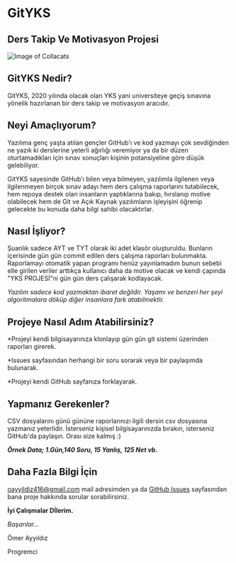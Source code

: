 # GitYKS
## **Ders Takip Ve Motivasyon Projesi**
![Image of Collacats](https://octodex.github.com/images/collabocats.jpg)

## GitYKS Nedir?

GitYKS, 2020 yılında olacak olan YKS yani universiteye geçiş sınavına yönelik hazırlanan bir ders takip ve motivasyon aracıdır.

## Neyi Amaçlıyorum?    

Yazılıma genç yaşta atılan gençler GitHub'ı ve kod yazmayı çok sevdiğinden ne yazık ki derslerine yeterli ağırlığı veremiyor ya da bir düzen oturtamadıkları için sınav sonuçları kişinin potansiyeline göre düşük gelebiliyor.

GitYKS sayesinde GitHub'ı bilen veya bilmeyen,  yazılımla ilgilenen veya ilgilenmeyen birçok sınav adayı hem ders çalışma raporlarını tutabilecek, hem repoya destek olan insanların yaptıklarına bakıp, hırslanıp motive olabilecek hem de Git ve Açık Kaynak yazılımların işleyişini öğrenip gelecekte bu konuda daha bilgi sahibi olacaktırlar. 

## Nasıl İşliyor?

Şuanlık sadece AYT ve TYT olarak iki adet klasör oluşturuldu. Bunların içerisinde gün gün commit edilen ders çalışma raporları bulunmakta. Raporlamayı otomatik yapan programı henüz yayınlamadım bunun sebebi elle girilen veriler arttıkça kullanıcı daha da motive olacak ve kendi çapında "YKS PROJESİ"ni gün gün ders çalışarak kodlayacak.

_Yazılım sadece kod yazmaktan ibaret değildir. Yaşamı ve benzeri her şeyi algoritmalara döküp diğer insanlara fark atabilmektir._

## Projeye Nasıl Adım Atabilirsiniz?
   
*Projeyi kendi bilgisayarınıza klonlayıp gün gün git sistemi üzerinden raporları girerek.

*Issues sayfasından herhangi bir soru sorarak veya bir paylaşımda bulunarak.

*Projeyi kendi GitHub sayfanıza forklayarak.

## Yapmanız Gerekenler?
   
CSV dosyalarını günü gününe raporlarınızı ilgili dersin csv dosyasına yazmanız yeterlidir. İsterseniz kişisel bilgisayarınızda bırakın, isterseniz GitHub'da paylaşın. Orası size kalmış :)

***Örnek Data;
_1.Gün,140 Soru, 15 Yanlış, 125 Net vb._***

## Daha Fazla Bilgi İçin
oayyildiz416@gmail.com mail adresimden ya da [GitHub Issues](https://github.com/omerayyildiz/GitYKS/issues) sayfasından bana proje hakkında sorular sorabilirsiniz.

**İyi Çalışmalar Dİlerim.**

_Başarılar..._

Ömer Ayyıldız

Progremci
